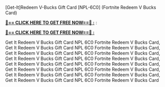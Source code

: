 [Get-It]Redeem V-Bucks Gift Card [NPL-6C0] (Fortnite Redeem V Bucks Card)

**[🔴== CLICK HERE TO GET FREE NOW==🔴 :](https://oercommons.s3.amazonaws.com/media/courseware/relatedresource/file/all-zit.html)**
:

**[🔴== CLICK HERE TO GET FREE NOW==🔴 :](https://oercommons.s3.amazonaws.com/media/courseware/relatedresource/file/gift-zit.html)**

 Get It Redeem V Bucks Gift Card NPL 6C0 Fortnite Redeem V Bucks Card, Get It Redeem V Bucks Gift Card NPL 6C0 Fortnite Redeem V Bucks Card, Get It Redeem V Bucks Gift Card NPL 6C0 Fortnite Redeem V Bucks Card, Get It Redeem V Bucks Gift Card NPL 6C0 Fortnite Redeem V Bucks Card, Get It Redeem V Bucks Gift Card NPL 6C0 Fortnite Redeem V Bucks Card, Get It Redeem V Bucks Gift Card NPL 6C0 Fortnite Redeem V Bucks Card, Get It Redeem V Bucks Gift Card NPL 6C0 Fortnite Redeem V Bucks Card, Get It Redeem V Bucks Gift Card NPL 6C0 Fortnite Redeem V Bucks Card
